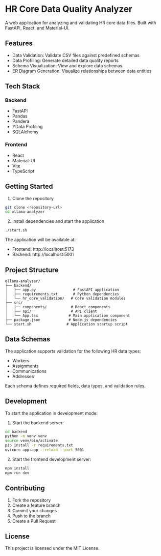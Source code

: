 # HR Core Data Quality Analyzer

A web application for analyzing and validating HR core data files. Built with FastAPI, React, and Material-UI.

## Features

- Data Validation: Validate CSV files against predefined schemas
- Data Profiling: Generate detailed data quality reports
- Schema Visualization: View and explore data schemas
- ER Diagram Generation: Visualize relationships between data entities

## Tech Stack

### Backend
- FastAPI
- Pandas
- Pandera
- YData Profiling
- SQLAlchemy

### Frontend
- React
- Material-UI
- Vite
- TypeScript

## Getting Started

1. Clone the repository
```bash
git clone <repository-url>
cd ollama-analyzer
```

2. Install dependencies and start the application
```bash
./start.sh
```

The application will be available at:
- Frontend: http://localhost:5173
- Backend: http://localhost:5001

## Project Structure

```
ollama-analyzer/
├── backend/
│   ├── app.py                 # FastAPI application
│   ├── requirements.txt       # Python dependencies
│   └── hr_core_validation/   # Core validation modules
├── src/
│   ├── components/           # React components
│   ├── api/                  # API client
│   └── App.tsx              # Main application component
├── package.json             # Node.js dependencies
└── start.sh                # Application startup script
```

## Data Schemas

The application supports validation for the following HR data types:
- Workers
- Assignments
- Communications
- Addresses

Each schema defines required fields, data types, and validation rules.

## Development

To start the application in development mode:

1. Start the backend server:
```bash
cd backend
python -m venv venv
source venv/bin/activate
pip install -r requirements.txt
uvicorn app:app --reload --port 5001
```

2. Start the frontend development server:
```bash
npm install
npm run dev
```

## Contributing

1. Fork the repository
2. Create a feature branch
3. Commit your changes
4. Push to the branch
5. Create a Pull Request

## License

This project is licensed under the MIT License. 